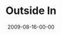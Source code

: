 ---
layout: message
category: message
series: "Inside Out"
title: "Outside In"
date: 2009-08-16-00-00
message_id: 577
audio: "http://s3.amazonaws.com/crossroads-media/messages/audio/InsideOut1.mp3"
audio-duration: "45:31"
program: "http://s3.amazonaws.com/crossroads-media/documents/0815_16Program.pdf"
description: "Brian Tome shares why crossroads is setup to be a place where  normal people can hear about Jesus."
video: "http://s3.amazonaws.com/crossroads-media/messages/video/InsideOut1.mp4"
video-duration: "45:31"
video-image: "http://s3.amazonaws.com/crossroads-media/images/InsideOut1-still.jpg"
tag: 
 - vision
 - tome
 - crossroads
 - friends
explicit: false
---